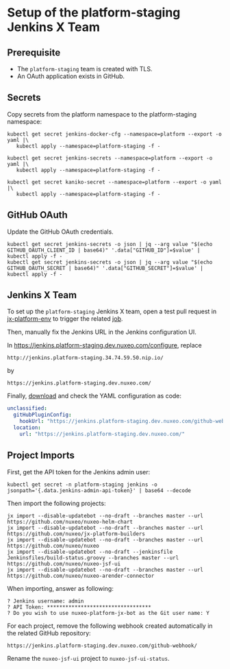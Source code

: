 # Setup of the platform-staging Jenkins X Team

## Prerequisite

- The `platform-staging` team is created with TLS.
- An OAuth application exists in GitHub.

## Secrets

Copy secrets from the platform namespace to the platform-staging namespace:

```shell
kubectl get secret jenkins-docker-cfg --namespace=platform --export -o yaml |\
   kubectl apply --namespace=platform-staging -f -

kubectl get secret jenkins-secrets --namespace=platform --export -o yaml |\
   kubectl apply --namespace=platform-staging -f -

kubectl get secret kaniko-secret --namespace=platform --export -o yaml |\
   kubectl apply --namespace=platform-staging -f -
```

## GitHub OAuth

Update the GitHub OAuth credentials.

```shell
kubectl get secret jenkins-secrets -o json | jq --arg value "$(echo GITHUB_OAUTH_CLIENT_ID | base64)" '.data["GITHUB_ID"]=$value' | kubectl apply -f -
kubectl get secret jenkins-secrets -o json | jq --arg value "$(echo GITHUB_OAUTH_SECRET | base64)" '.data["GITHUB_SECRET"]=$value' | kubectl apply -f -
```

## Jenkins X Team

To set up the `platform-staging` Jenkins X team, open a test pull request in [jx-platform-env](https://github.com/nuxeo/jx-platform-env/) to trigger the related [job](https://jenkins.platform.dev.nuxeo.com/job/nuxeo/job/jx-platform-env).

Then, manually fix the Jenkins URL in the Jenkins configuration UI.

In https://jenkins.platform-staging.dev.nuxeo.com/configure, replace

```shell
http://jenkins.platform-staging.34.74.59.50.nip.io/
```

by

```shell
https://jenkins.platform-staging.dev.nuxeo.com/
```

Finally, [download](https://jenkins.platform-staging.dev.nuxeo.com/configuration-as-code/) and check the YAML configuration as code:

```yaml
unclassified:
  gitHubPluginConfig:
    hookUrl: "https://jenkins.platform-staging.dev.nuxeo.com/github-webhook/"
  location:
    url: "https://jenkins.platform-staging.dev.nuxeo.com/"
```

## Project Imports

First, get the API token for the Jenkins admin user:

```shell
kubectl get secret -n platform-staging jenkins -o jsonpath='{.data.jenkins-admin-api-token}' | base64 --decode
```

Then import the following projects:

```shell
jx import --disable-updatebot --no-draft --branches master --url https://github.com/nuxeo/nuxeo-helm-chart
jx import --disable-updatebot --no-draft --branches master --url https://github.com/nuxeo/jx-platform-builders
jx import --disable-updatebot --no-draft --branches master --url https://github.com/nuxeo/nuxeo
jx import --disable-updatebot --no-draft --jenkinsfile Jenkinsfiles/build-status.groovy --branches master --url https://github.com/nuxeo/nuxeo-jsf-ui
jx import --disable-updatebot --no-draft --branches master --url https://github.com/nuxeo/nuxeo-arender-connector
```

When importing, answer as following:

```shell
? Jenkins username: admin
? API Token: **********************************
? Do you wish to use nuxeo-platform-jx-bot as the Git user name: Y
```

For each project, remove the following webhook created automatically in the related GitHub repository:

```shell
https://jenkins.platform-staging.dev.nuxeo.com/github-webhook/
```

Rename the `nuxeo-jsf-ui` project to `nuxeo-jsf-ui-status`.
